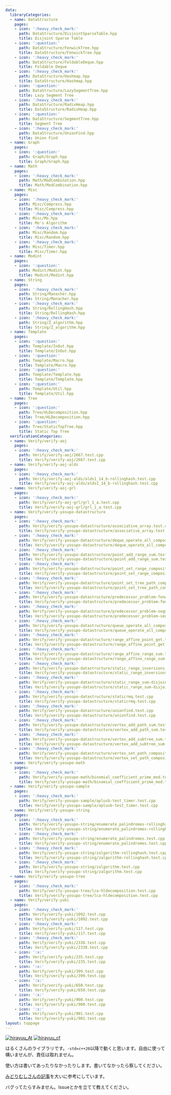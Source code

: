```yaml
---
data:
  libraryCategories:
  - name: DataStructure
    pages:
    - icon: ':heavy_check_mark:'
      path: DataStructure/DisjointSparseTable.hpp
      title: Disjoint Sparse Table
    - icon: ':question:'
      path: DataStructure/FenwickTree.hpp
      title: DataStructure/FenwickTree.hpp
    - icon: ':heavy_check_mark:'
      path: DataStructure/FoldableDeque.hpp
      title: Foldable Deque
    - icon: ':heavy_check_mark:'
      path: DataStructure/Hashmap.hpp
      title: DataStructure/Hashmap.hpp
    - icon: ':question:'
      path: DataStructure/LazySegmentTree.hpp
      title: Lazy Segment Tree
    - icon: ':heavy_check_mark:'
      path: DataStructure/RadixHeap.hpp
      title: DataStructure/RadixHeap.hpp
    - icon: ':question:'
      path: DataStructure/SegmentTree.hpp
      title: Segment Tree
    - icon: ':heavy_check_mark:'
      path: DataStructure/UnionFind.hpp
      title: Union Find
  - name: Graph
    pages:
    - icon: ':question:'
      path: Graph/Graph.hpp
      title: Graph/Graph.hpp
  - name: Math
    pages:
    - icon: ':heavy_check_mark:'
      path: Math/ModCombination.hpp
      title: Math/ModCombination.hpp
  - name: Misc
    pages:
    - icon: ':heavy_check_mark:'
      path: Misc/Compress.hpp
      title: Misc/Compress.hpp
    - icon: ':heavy_check_mark:'
      path: Misc/Mo.hpp
      title: Mo's Algorithm
    - icon: ':heavy_check_mark:'
      path: Misc/Random.hpp
      title: Misc/Random.hpp
    - icon: ':heavy_check_mark:'
      path: Misc/Timer.hpp
      title: Misc/Timer.hpp
  - name: Modint
    pages:
    - icon: ':question:'
      path: Modint/Modint.hpp
      title: Modint/Modint.hpp
  - name: String
    pages:
    - icon: ':heavy_check_mark:'
      path: String/Manacher.hpp
      title: String/Manacher.hpp
    - icon: ':heavy_check_mark:'
      path: String/RollingHash.hpp
      title: String/RollingHash.hpp
    - icon: ':heavy_check_mark:'
      path: String/Z_algorithm.hpp
      title: String/Z_algorithm.hpp
  - name: Template
    pages:
    - icon: ':question:'
      path: Template/InOut.hpp
      title: Template/InOut.hpp
    - icon: ':question:'
      path: Template/Macro.hpp
      title: Template/Macro.hpp
    - icon: ':question:'
      path: Template/Template.hpp
      title: Template/Template.hpp
    - icon: ':question:'
      path: Template/Util.hpp
      title: Template/Util.hpp
  - name: Tree
    pages:
    - icon: ':question:'
      path: Tree/HLDecomposition.hpp
      title: Tree/HLDecomposition.hpp
    - icon: ':question:'
      path: Tree/StaticTopTree.hpp
      title: Static Top Tree
  verificationCategories:
  - name: Verify/verify-aoj
    pages:
    - icon: ':heavy_check_mark:'
      path: Verify/verify-aoj/2667.test.cpp
      title: Verify/verify-aoj/2667.test.cpp
  - name: Verify/verify-aoj-alds
    pages:
    - icon: ':heavy_check_mark:'
      path: Verify/verify-aoj-alds/alds1_14_b-rollinghash.test.cpp
      title: Verify/verify-aoj-alds/alds1_14_b-rollinghash.test.cpp
  - name: Verify/verify-aoj-grl
    pages:
    - icon: ':heavy_check_mark:'
      path: Verify/verify-aoj-grl/grl_1_a.test.cpp
      title: Verify/verify-aoj-grl/grl_1_a.test.cpp
  - name: Verify/verify-yosupo-datastructure
    pages:
    - icon: ':heavy_check_mark:'
      path: Verify/verify-yosupo-datastructure/associative_array.test.cpp
      title: Verify/verify-yosupo-datastructure/associative_array.test.cpp
    - icon: ':heavy_check_mark:'
      path: Verify/verify-yosupo-datastructure/deque_operate_all_composite.test.cpp
      title: Verify/verify-yosupo-datastructure/deque_operate_all_composite.test.cpp
    - icon: ':heavy_check_mark:'
      path: Verify/verify-yosupo-datastructure/point_add_range_sum.test.cpp
      title: Verify/verify-yosupo-datastructure/point_add_range_sum.test.cpp
    - icon: ':heavy_check_mark:'
      path: Verify/verify-yosupo-datastructure/point_set_range_composite.test.cpp
      title: Verify/verify-yosupo-datastructure/point_set_range_composite.test.cpp
    - icon: ':heavy_check_mark:'
      path: Verify/verify-yosupo-datastructure/point_set_tree_path_composite_sum_fixed_root.test.cpp
      title: Verify/verify-yosupo-datastructure/point_set_tree_path_composite_sum_fixed_root.test.cpp
    - icon: ':heavy_check_mark:'
      path: Verify/verify-yosupo-datastructure/predecessor_problem-fenwick_tree.test.cpp
      title: Verify/verify-yosupo-datastructure/predecessor_problem-fenwick_tree.test.cpp
    - icon: ':heavy_check_mark:'
      path: Verify/verify-yosupo-datastructure/predecessor_problem-segment_tree.test.cpp
      title: Verify/verify-yosupo-datastructure/predecessor_problem-segment_tree.test.cpp
    - icon: ':heavy_check_mark:'
      path: Verify/verify-yosupo-datastructure/queue_operate_all_composite.test.cpp
      title: Verify/verify-yosupo-datastructure/queue_operate_all_composite.test.cpp
    - icon: ':heavy_check_mark:'
      path: Verify/verify-yosupo-datastructure/range_affine_point_get.test.cpp
      title: Verify/verify-yosupo-datastructure/range_affine_point_get.test.cpp
    - icon: ':heavy_check_mark:'
      path: Verify/verify-yosupo-datastructure/range_affine_range_sum.test.cpp
      title: Verify/verify-yosupo-datastructure/range_affine_range_sum.test.cpp
    - icon: ':heavy_check_mark:'
      path: Verify/verify-yosupo-datastructure/static_range_inversions_query-mo.test.cpp
      title: Verify/verify-yosupo-datastructure/static_range_inversions_query-mo.test.cpp
    - icon: ':heavy_check_mark:'
      path: Verify/verify-yosupo-datastructure/static_range_sum-disjoint_sparse_table.test.cpp
      title: Verify/verify-yosupo-datastructure/static_range_sum-disjoint_sparse_table.test.cpp
    - icon: ':heavy_check_mark:'
      path: Verify/verify-yosupo-datastructure/staticrmq.test.cpp
      title: Verify/verify-yosupo-datastructure/staticrmq.test.cpp
    - icon: ':heavy_check_mark:'
      path: Verify/verify-yosupo-datastructure/unionfind.test.cpp
      title: Verify/verify-yosupo-datastructure/unionfind.test.cpp
    - icon: ':heavy_check_mark:'
      path: Verify/verify-yosupo-datastructure/vertex_add_path_sum.test.cpp
      title: Verify/verify-yosupo-datastructure/vertex_add_path_sum.test.cpp
    - icon: ':heavy_check_mark:'
      path: Verify/verify-yosupo-datastructure/vertex_add_subtree_sum.test.cpp
      title: Verify/verify-yosupo-datastructure/vertex_add_subtree_sum.test.cpp
    - icon: ':heavy_check_mark:'
      path: Verify/verify-yosupo-datastructure/vertex_set_path_composite.test.cpp
      title: Verify/verify-yosupo-datastructure/vertex_set_path_composite.test.cpp
  - name: Verify/verify-yosupo-math
    pages:
    - icon: ':heavy_check_mark:'
      path: Verify/verify-yosupo-math/binomial_coefficient_prime_mod.test.cpp
      title: Verify/verify-yosupo-math/binomial_coefficient_prime_mod.test.cpp
  - name: Verify/verify-yosupo-sample
    pages:
    - icon: ':heavy_check_mark:'
      path: Verify/verify-yosupo-sample/aplusb-test_timer.test.cpp
      title: Verify/verify-yosupo-sample/aplusb-test_timer.test.cpp
  - name: Verify/verify-yosupo-string
    pages:
    - icon: ':heavy_check_mark:'
      path: Verify/verify-yosupo-string/enumerate_palindromes-rollinghash.test.cpp
      title: Verify/verify-yosupo-string/enumerate_palindromes-rollinghash.test.cpp
    - icon: ':heavy_check_mark:'
      path: Verify/verify-yosupo-string/enumerate_palindromes.test.cpp
      title: Verify/verify-yosupo-string/enumerate_palindromes.test.cpp
    - icon: ':heavy_check_mark:'
      path: Verify/verify-yosupo-string/zalgorithm-rollinghash.test.cpp
      title: Verify/verify-yosupo-string/zalgorithm-rollinghash.test.cpp
    - icon: ':heavy_check_mark:'
      path: Verify/verify-yosupo-string/zalgorithm.test.cpp
      title: Verify/verify-yosupo-string/zalgorithm.test.cpp
  - name: Verify/verify-yosupo-tree
    pages:
    - icon: ':heavy_check_mark:'
      path: Verify/verify-yosupo-tree/lca-hldecomposition.test.cpp
      title: Verify/verify-yosupo-tree/lca-hldecomposition.test.cpp
  - name: Verify/verify-yuki
    pages:
    - icon: ':heavy_check_mark:'
      path: Verify/verify-yuki/1092.test.cpp
      title: Verify/verify-yuki/1092.test.cpp
    - icon: ':heavy_check_mark:'
      path: Verify/verify-yuki/117.test.cpp
      title: Verify/verify-yuki/117.test.cpp
    - icon: ':heavy_check_mark:'
      path: Verify/verify-yuki/2338.test.cpp
      title: Verify/verify-yuki/2338.test.cpp
    - icon: ':x:'
      path: Verify/verify-yuki/235.test.cpp
      title: Verify/verify-yuki/235.test.cpp
    - icon: ':x:'
      path: Verify/verify-yuki/399.test.cpp
      title: Verify/verify-yuki/399.test.cpp
    - icon: ':x:'
      path: Verify/verify-yuki/650.test.cpp
      title: Verify/verify-yuki/650.test.cpp
    - icon: ':x:'
      path: Verify/verify-yuki/900.test.cpp
      title: Verify/verify-yuki/900.test.cpp
    - icon: ':x:'
      path: Verify/verify-yuki/901.test.cpp
      title: Verify/verify-yuki/901.test.cpp
layout: toppage
---
```

[![hirayuu_At](https://img.shields.io/endpoint?url=https%3A%2F%2Fatcoder-badges.now.sh%2Fapi%2Fatcoder%2Fjson%2Fhirayuu_At)](https://atcoder.jp/users/hirayuu_At)
[![hirayuu_cf](https://img.shields.io/endpoint?url=https%3A%2F%2Fatcoder-badges.now.sh%2Fapi%2Fcodeforces%2Fjson%2Fhirayuu_cf)](https://codeforces.com/profile/hirayuu_cf)

はるくさんのライブラリです。`-std=c++20`以降で動くと思います。自由に使って構いませんが、責任は取れません。

使い方は書いてあったりなかったりします。書いてなかったら察してください。

[みどりむしさんの記事](https://qiita.com/KakurenboUni/items/b47d9e6e3582e2149d63)を大いに参考にしています。

バグってたらすみません。Issueとかを立てて教えてください。